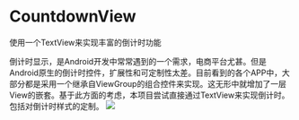 # CountdownView
使用一个TextView来实现丰富的倒计时功能

倒计时显示，是Android开发中常常遇到的一个需求，电商平台尤甚。但是Android原生的倒计时控件，扩展性和可定制性太差。目前看到的各个APP中，大部分都是采用一个继承自ViewGroup的组合控件来实现。这无形中就增加了一层View的嵌套。基于此方面的考虑，本项目尝试直接通过TextView来实现倒计时。包括对倒计时样式的定制。
![](https://github.com/wangsai-silence/CountDownView/blob/master/device-2016-04-05-222330.png)

